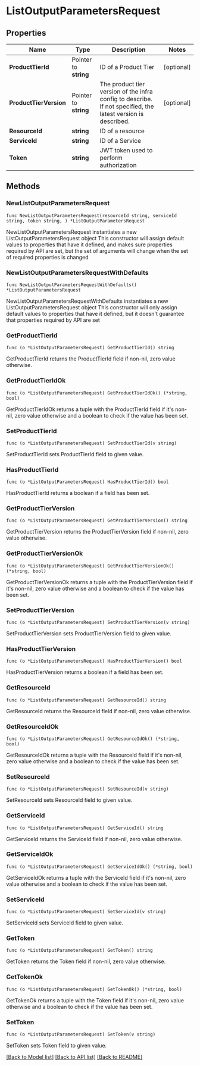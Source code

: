 # ListOutputParametersRequest

## Properties

Name | Type | Description | Notes
------------ | ------------- | ------------- | -------------
**ProductTierId** | Pointer to **string** | ID of a Product Tier | [optional] 
**ProductTierVersion** | Pointer to **string** | The product tier version of the infra config to describe. If not specified, the latest version is described. | [optional] 
**ResourceId** | **string** | ID of a resource | 
**ServiceId** | **string** | ID of a Service | 
**Token** | **string** | JWT token used to perform authorization | 

## Methods

### NewListOutputParametersRequest

`func NewListOutputParametersRequest(resourceId string, serviceId string, token string, ) *ListOutputParametersRequest`

NewListOutputParametersRequest instantiates a new ListOutputParametersRequest object
This constructor will assign default values to properties that have it defined,
and makes sure properties required by API are set, but the set of arguments
will change when the set of required properties is changed

### NewListOutputParametersRequestWithDefaults

`func NewListOutputParametersRequestWithDefaults() *ListOutputParametersRequest`

NewListOutputParametersRequestWithDefaults instantiates a new ListOutputParametersRequest object
This constructor will only assign default values to properties that have it defined,
but it doesn't guarantee that properties required by API are set

### GetProductTierId

`func (o *ListOutputParametersRequest) GetProductTierId() string`

GetProductTierId returns the ProductTierId field if non-nil, zero value otherwise.

### GetProductTierIdOk

`func (o *ListOutputParametersRequest) GetProductTierIdOk() (*string, bool)`

GetProductTierIdOk returns a tuple with the ProductTierId field if it's non-nil, zero value otherwise
and a boolean to check if the value has been set.

### SetProductTierId

`func (o *ListOutputParametersRequest) SetProductTierId(v string)`

SetProductTierId sets ProductTierId field to given value.

### HasProductTierId

`func (o *ListOutputParametersRequest) HasProductTierId() bool`

HasProductTierId returns a boolean if a field has been set.

### GetProductTierVersion

`func (o *ListOutputParametersRequest) GetProductTierVersion() string`

GetProductTierVersion returns the ProductTierVersion field if non-nil, zero value otherwise.

### GetProductTierVersionOk

`func (o *ListOutputParametersRequest) GetProductTierVersionOk() (*string, bool)`

GetProductTierVersionOk returns a tuple with the ProductTierVersion field if it's non-nil, zero value otherwise
and a boolean to check if the value has been set.

### SetProductTierVersion

`func (o *ListOutputParametersRequest) SetProductTierVersion(v string)`

SetProductTierVersion sets ProductTierVersion field to given value.

### HasProductTierVersion

`func (o *ListOutputParametersRequest) HasProductTierVersion() bool`

HasProductTierVersion returns a boolean if a field has been set.

### GetResourceId

`func (o *ListOutputParametersRequest) GetResourceId() string`

GetResourceId returns the ResourceId field if non-nil, zero value otherwise.

### GetResourceIdOk

`func (o *ListOutputParametersRequest) GetResourceIdOk() (*string, bool)`

GetResourceIdOk returns a tuple with the ResourceId field if it's non-nil, zero value otherwise
and a boolean to check if the value has been set.

### SetResourceId

`func (o *ListOutputParametersRequest) SetResourceId(v string)`

SetResourceId sets ResourceId field to given value.


### GetServiceId

`func (o *ListOutputParametersRequest) GetServiceId() string`

GetServiceId returns the ServiceId field if non-nil, zero value otherwise.

### GetServiceIdOk

`func (o *ListOutputParametersRequest) GetServiceIdOk() (*string, bool)`

GetServiceIdOk returns a tuple with the ServiceId field if it's non-nil, zero value otherwise
and a boolean to check if the value has been set.

### SetServiceId

`func (o *ListOutputParametersRequest) SetServiceId(v string)`

SetServiceId sets ServiceId field to given value.


### GetToken

`func (o *ListOutputParametersRequest) GetToken() string`

GetToken returns the Token field if non-nil, zero value otherwise.

### GetTokenOk

`func (o *ListOutputParametersRequest) GetTokenOk() (*string, bool)`

GetTokenOk returns a tuple with the Token field if it's non-nil, zero value otherwise
and a boolean to check if the value has been set.

### SetToken

`func (o *ListOutputParametersRequest) SetToken(v string)`

SetToken sets Token field to given value.



[[Back to Model list]](../README.md#documentation-for-models) [[Back to API list]](../README.md#documentation-for-api-endpoints) [[Back to README]](../README.md)


